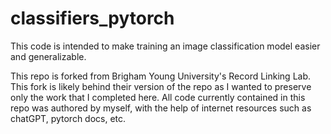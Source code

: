 # classifiers_pytorch
This code is intended to make training an image classification model easier and generalizable.

This repo is forked from Brigham Young University's Record Linking Lab. This fork is likely behind their version of the repo as I wanted to preserve only the work that I completed here. All code currently contained in this repo was authored by myself, with the help of internet resources such as chatGPT, pytorch docs, etc. 
